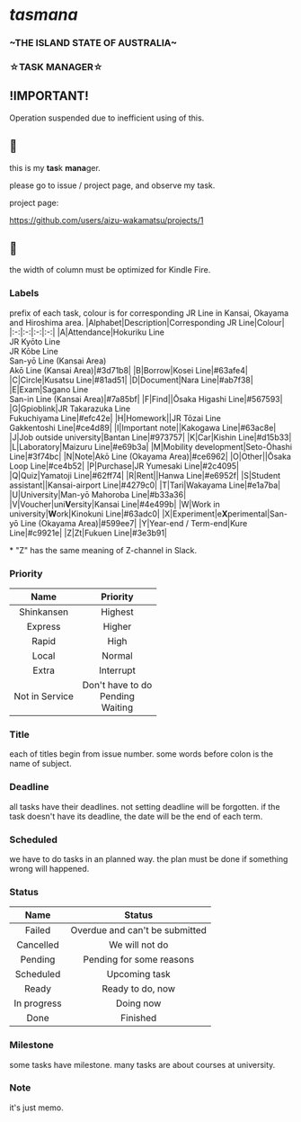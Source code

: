 # *tasmana*
### ~THE ISLAND STATE OF AUSTRALIA~
### ☆TASK MANAGER☆
## !IMPORTANT!
Operation suspended due to inefficient using of this.
## 🦇
this is my **tas**k **mana**ger.

please go to issue / project page, and observe my task.

project page:

https://github.com/users/aizu-wakamatsu/projects/1

## 🐄

the width of column must be optimized for Kindle Fire.

### Labels

prefix of each task, colour is for corresponding JR Line in Kansai, Okayama and Hiroshima area.
|Alphabet|Description|Corresponding JR Line|Colour|
|:-:|:-:|:-:|:-:|
|A|Attendance|Hokuriku Line<br>JR Kyōto Line<br>JR Kōbe Line<br>San-yō Line (Kansai Area)<br>Akō Line (Kansai Area)|#3d71b8|
|B|Borrow|Kosei Line|#63afe4|
|C|Circle|Kusatsu Line|#81ad51|
|D|Document|Nara Line|#ab7f38|
|E|Exam|Sagano Line<br>San-in Line (Kansai Area)|#7a85bf|
|F|Find||Ōsaka Higashi Line|#567593|
|G|Gpioblink|JR Takarazuka Line<br>Fukuchiyama Line|#efc42e|
|H|Homework||JR Tōzai Line<br>Gakkentoshi Line|#ce4d89|
|I|Important note||Kakogawa Line|#63ac8e|
|J|Job outside university|Bantan Line|#973757|
|K|Car|Kishin Line|#d15b33|
|L|Laboratory|Maizuru Line|#e69b3a|
|M|Mobility development|Seto-Ōhashi Line|#3f74bc|
|N|Note|Akō Line (Okayama Area)|#ce6962|
|O|Other||Ōsaka Loop Line|#ce4b52|
|P|Purchase|JR Yumesaki Line|#2c4095|
|Q|Quiz|Yamatoji Line|#62ff74|
|R|Rent||Hanwa Line|#e6952f|
|S|Student assistant||Kansai-airport Line|#4279c0|
|T|Tari|Wakayama Line|#e1a7ba|
|U|University|Man-yō Mahoroba Line|#b33a36|
|V|Voucher|uni**V**ersity|Kansai Line|#4e499b|
|W|Work in university|**W**ork|Kinokuni Line|#63adc0|
|X|Experiment|e**X**perimental|San-yō Line (Okayama Area)|#599ee7|
|Y|Year-end / Term-end|Kure Line|#c9921e|
|Z|Zt|Fukuen Line|#3e3b91|

\* "Z" has the same meaning of Z-channel in Slack.

### Priority

|Name|Priority|
|:-:|:-:|
|Shinkansen|Highest|
|Express|Higher|
|Rapid|High|
|Local|Normal|
|Extra|Interrupt|
|Not in Service|Don't have to do<br>Pending<br>Waiting|

### Title

each of titles begin from issue number. some words before colon is the name of subject.

### Deadline

all tasks have their deadlines. not setting deadline will be forgotten. if the task doesn't have its deadline, the date will be the end of each term.

### Scheduled

we have to do tasks in an planned way. the plan must be done if something wrong will happened.

### Status

|Name|Status|
|:-:|:-:|
|Failed|Overdue and can't be submitted|
|Cancelled|We will not do|
|Pending|Pending for some reasons|
|Scheduled|Upcoming task|
|Ready|Ready to do, now|
|In progress|Doing now|
|Done|Finished|

### Milestone

some tasks have milestone. many tasks are about courses at university.

### Note

it's just memo.
